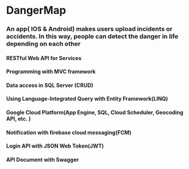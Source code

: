 # DangerMap
### An app( IOS & Android) makes users upload incidents or accidents. In this way, people can detect the danger in life depending on each other

#### RESTful Web API for Services
#### Programming with MVC framework
#### Data access in SQL Server (CRUD)
#### Using Language-Integrated Query with Entity Framework(LINQ)
#### Google Cloud Platform(App Engine, SQL, Cloud Scheduler, Geocoding API, etc. )
#### Notification with firebase cloud messaging(FCM)
#### Login API with JSON Web Token(JWT)
#### API Document with Swagger
